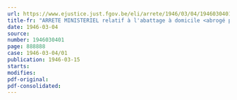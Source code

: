```yaml
---
url: https://www.ejustice.just.fgov.be/eli/arrete/1946/03/04/1946030401/justel
title-fr: "ARRETE MINISTERIEL relatif à l'abattage à domicile <abrogé par AM 26-01-1948>"
date: 1946-03-04
source:
number: 1946030401
page: 888888
case: 1946-03-04/01
publication: 1946-03-15
starts:
modifies:
pdf-original:
pdf-consolidated:
---
```


